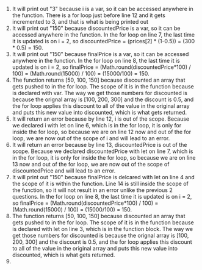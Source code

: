 1. It will print out "3" because i is a var, so it can be accessed anywhere in the function. There is a for loop just before line 12 and it gets incremented to 3, and that is what is being printed out
2. It will print out "150" because discountedPrice is a var, so it can be accessed anywhere in the function. In the for loop on line 7, the last time it is updated is on i = 2, so discountedPrice = (prices[2] * (1-0.5)) = (300 * 0.5) = 150.
3. It will print out "150" because finalPrice is a var, so it can be accessed anywhere in the function. In the for loop on line 8, the last time it is updated is on i = 2, so finalPrice = (Math.round(discountedPrice*100) / 100) = (Math.round(15000) / 100) = (15000/100) = 150.
4. The function returns [50, 100, 150] because discounted an array that gets pushed to in the for loop. The scope of it is in the function because is declared with var. The way we get those numbers for discounted is because the orignal array is [100, 200, 300] and the discount is 0.5, and the for loop applies this discount to all of the value in the original array and puts this new value into discounted, which is what gets returned.
5. It will return an error because by line 12, i is out of the scope. Because we declared i with let on line 6, which is in the for loop, it is only for inside the for loop, so because we are on line 12 now and out of the for loop, we are now out of the scope of i and will lead to an error.
6. It will return an error because by line 13, discountedPrice is out of the scope. Because we declared discountedPrice with let on line 7, which is in the for loop, it is only for inside the for loop, so because we are on line 13 now and out of the for loop, we are now out of the scope of discountedPrice and will lead to an error.
7. It will print out "150" because finalPrice is delcared with let on line 4 and the scope of it is within the function. Line 14 is still inside the scope of the function, so it will not result in an error unlike the previous 2 questions. In the for loop on line 8, the last time it is updated is on i = 2, so finalPrice = (Math.round(discountedPrice*100) / 100) = (Math.round(15000) / 100) = (15000/100) = 150.
8. The function returns [50, 100, 150] because discounted an array that gets pushed to in the for loop. The scope of it is in the function because is declared with let on line 3, which is in the function block. The way we get those numbers for discounted is because the orignal array is [100, 200, 300] and the discount is 0.5, and the for loop applies this discount to all of the value in the original array and puts this new value into discounted, which is what gets returned.
9. 
